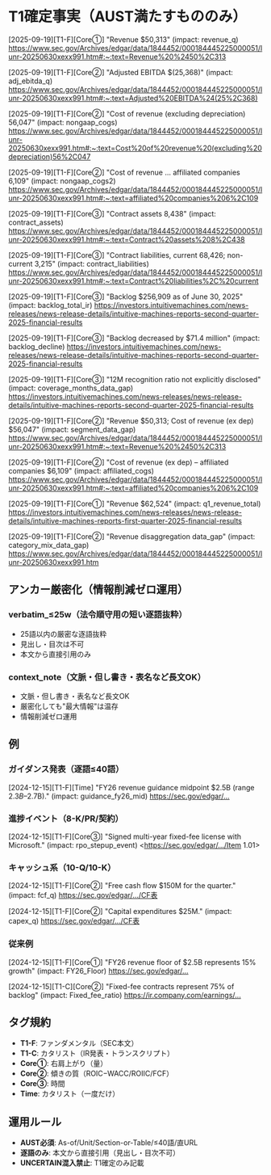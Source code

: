 # T1確定事実（AUST満たすもののみ）

[2025-09-19][T1-F][Core①] "Revenue $50,313" (impact: revenue_q) <https://www.sec.gov/Archives/edgar/data/1844452/000184445225000051/lunr-20250630xexx991.htm#:~:text=Revenue%20%2450%2C313>

[2025-09-19][T1-F][Core②] "Adjusted EBITDA $(25,368)" (impact: adj_ebitda_q) <https://www.sec.gov/Archives/edgar/data/1844452/000184445225000051/lunr-20250630xexx991.htm#:~:text=Adjusted%20EBITDA%24(25%2C368)>

[2025-09-19][T1-F][Core②] "Cost of revenue (excluding depreciation) 56,047" (impact: nongaap_cogs) <https://www.sec.gov/Archives/edgar/data/1844452/000184445225000051/lunr-20250630xexx991.htm#:~:text=Cost%20of%20revenue%20(excluding%20depreciation)56%2C047>

[2025-09-19][T1-F][Core②] "Cost of revenue ... affiliated companies 6,109" (impact: nongaap_cogs2) <https://www.sec.gov/Archives/edgar/data/1844452/000184445225000051/lunr-20250630xexx991.htm#:~:text=affiliated%20companies%206%2C109>

[2025-09-19][T1-F][Core③] "Contract assets 8,438" (impact: contract_assets) <https://www.sec.gov/Archives/edgar/data/1844452/000184445225000051/lunr-20250630xexx991.htm#:~:text=Contract%20assets%208%2C438>

[2025-09-19][T1-F][Core③] "Contract liabilities, current 68,426; non-current 3,215" (impact: contract_liabilities) <https://www.sec.gov/Archives/edgar/data/1844452/000184445225000051/lunr-20250630xexx991.htm#:~:text=Contract%20liabilities%2C%20current>

[2025-09-19][T1-F][Core③] "Backlog $256,909 as of June 30, 2025" (impact: backlog_total_ir) <https://investors.intuitivemachines.com/news-releases/news-release-details/intuitive-machines-reports-second-quarter-2025-financial-results>

[2025-09-19][T1-F][Core③] "Backlog decreased by $71.4 million" (impact: backlog_decline) <https://investors.intuitivemachines.com/news-releases/news-release-details/intuitive-machines-reports-second-quarter-2025-financial-results>

[2025-09-19][T1-F][Core③] "12M recognition ratio not explicitly disclosed" (impact: coverage_months_data_gap) <https://investors.intuitivemachines.com/news-releases/news-release-details/intuitive-machines-reports-second-quarter-2025-financial-results>

[2025-09-19][T1-F][Core②] "Revenue $50,313; Cost of revenue (ex dep) $56,047" (impact: segment_data_gap) <https://www.sec.gov/Archives/edgar/data/1844452/000184445225000051/lunr-20250630xexx991.htm#:~:text=Revenue%20%2450%2C313>

[2025-09-19][T1-F][Core②] "Cost of revenue (ex dep) – affiliated companies $6,109" (impact: affiliated_cogs) <https://www.sec.gov/Archives/edgar/data/1844452/000184445225000051/lunr-20250630xexx991.htm#:~:text=affiliated%20companies%206%2C109>

[2025-09-19][T1-F][Core①] "Revenue $62,524" (impact: q1_revenue_total) <https://investors.intuitivemachines.com/news-releases/news-release-details/intuitive-machines-reports-first-quarter-2025-financial-results>

[2025-09-19][T1-F][Core②] "Revenue disaggregation data_gap" (impact: category_mix_data_gap) <https://www.sec.gov/Archives/edgar/data/1844452/000184445225000051/lunr-20250630xexx991.htm>

## アンカー厳密化（情報削減ゼロ運用）

### verbatim_≤25w（法令順守用の短い逐語抜粋）
- 25語以内の厳密な逐語抜粋
- 見出し・目次は不可
- 本文から直接引用のみ

### context_note（文脈・但し書き・表名など長文OK）
- 文脈・但し書き・表名など長文OK
- 厳密化しても"最大情報"は温存
- 情報削減ゼロ運用

## 例

### ガイダンス発表（逐語≤40語）
[2024-12-15][T1-F][Time] "FY26 revenue guidance midpoint $2.5B (range $2.3B–$2.7B)." (impact: guidance_fy26_mid) <https://sec.gov/edgar/...>

### 進捗イベント（8-K/PR/契約）
[2024-12-15][T1-F][Core③] "Signed multi-year fixed-fee license with Microsoft." (impact: rpo_stepup_event) <https://sec.gov/edgar/.../Item 1.01>

### キャッシュ系（10-Q/10-K）
[2024-12-15][T1-F][Core②] "Free cash flow $150M for the quarter." (impact: fcf_q) <https://sec.gov/edgar/.../CF表>

[2024-12-15][T1-F][Core②] "Capital expenditures $25M." (impact: capex_q) <https://sec.gov/edgar/.../CF表>

### 従来例
[2024-12-15][T1-F][Core①] "FY26 revenue floor of $2.5B represents 15% growth" (impact: FY26_Floor) <https://sec.gov/edgar/...>

[2024-12-15][T1-C][Core②] "Fixed-fee contracts represent 75% of backlog" (impact: Fixed_fee_ratio) <https://ir.company.com/earnings/...>

## タグ規約
- **T1-F**: ファンダメンタル（SEC本文）
- **T1-C**: カタリスト（IR発表・トランスクリプト）
- **Core①**: 右肩上がり（量）
- **Core②**: 傾きの質（ROIC−WACC/ROIIC/FCF）
- **Core③**: 時間
- **Time**: カタリスト（一度だけ）

## 運用ルール
- **AUST必須**: As-of/Unit/Section-or-Table/≤40語/直URL
- **逐語のみ**: 本文から直接引用（見出し・目次不可）
- **UNCERTAIN混入禁止**: T1確定のみ記載
